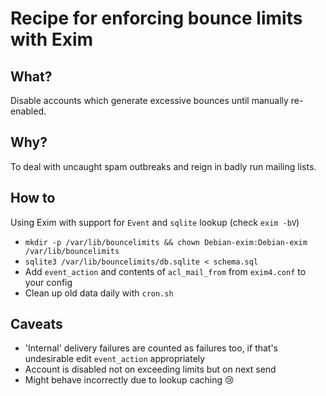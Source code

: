# Recipe for enforcing bounce limits with Exim

## What?

Disable accounts which generate excessive bounces until manually re-enabled.

## Why?

To deal with uncaught spam outbreaks and reign in badly run mailing lists.

## How to

Using Exim with support for `Event` and `sqlite` lookup (check `exim -bV`)

 * `mkdir -p /var/lib/bouncelimits && chown Debian-exim:Debian-exim /var/lib/bouncelimits`
 * `sqlite3 /var/lib/bouncelimits/db.sqlite < schema.sql`
 * Add `event_action` and contents of `acl_mail_from` from `exim4.conf` to your config
 * Clean up old data daily with `cron.sh`

## Caveats

 * 'Internal' delivery failures are counted as failures too, if that's undesirable edit `event_action` appropriately
 * Account is disabled not on exceeding limits but on next send
 * Might behave incorrectly due to lookup caching 😢

